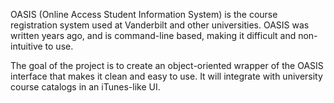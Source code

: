 OASIS (Online Access Student Information System) is the course registration system used at Vanderbilt and other universities. OASIS was written years ago, and is command-line based, making it difficult and non-intuitive to use.

The goal of the project is to create an object-oriented wrapper of the OASIS interface that makes it clean and easy to use. It will integrate with university course catalogs in an iTunes-like UI.